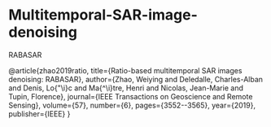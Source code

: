 # Multitemporal-SAR-image-denoising
RABASAR

@article{zhao2019ratio,
  title={Ratio-based multitemporal SAR images denoising: RABASAR},
  author={Zhao, Weiying and Deledalle, Charles-Alban and Denis, Lo{\"\i}c and Ma{\^\i}tre, Henri and Nicolas, Jean-Marie and Tupin, Florence},
  journal={IEEE Transactions on Geoscience and Remote Sensing},
  volume={57},
  number={6},
  pages={3552--3565},
  year={2019},
  publisher={IEEE}
}

